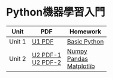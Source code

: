 # Python機器學習入門

Unit | PDF | Homework
--- | --- | ---
Unit 1 | [U1 PDF](https://github.com/snoopy885/IMLP366/blob/main/pdf/UNIT%201%EF%BC%9APython.pdf) | [Basic Python](https://github.com/snoopy885/IMLP366/blob/main/Unit01/Unit01_Crash%20Course%20on%20Python.ipynb)
Unit 2 | [U2 PDF-1](https://github.com/snoopy885/IMLP366/blob/main/pdf/UNIT%202%EF%BC%9AML%20package_1.pdf) <br> [U2 PDF-2](https://github.com/snoopy885/IMLP366/blob/main/pdf/UNIT%202%EF%BC%9AML%20package_2.pdf) | [Numpy](https://github.com/snoopy885/IMLP366/blob/main/Unit01/Unit01_Crash%20Course%20on%20Python.ipynb) <br> [Pandas](https://github.com/snoopy885/IMLP366/blob/main/Unit02/2.2.2_Pandas%E6%95%B8%E6%93%9A%E5%88%86%E6%9E%90.ipynb) <br> [Matplotlib](https://github.com/snoopy885/IMLP366/blob/main/Unit02/2.3.2_Matplotlib%E8%B3%87%E6%96%99%E8%A6%96%E8%A6%BA%E5%8C%96.ipynb)
